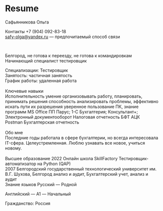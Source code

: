 # Resume
Сафьянникова Ольга


Контакты
 +7 (904) 092-83-18
 <br>
safy-olga@yandex.ru — предпочитаемый способ связи

<br>

Белгород, не готова к переезду, не готова к командировкам
<br>
Начинающий специалист тестировщик
<br>

Специализации:
Тестировщик
<br>
Занятость: частичная занятость
<br>
График работы: удаленная работа
<br>
<br>
Ключевые навыки
<br>
Исполнительность
умение организовывать работу, планировать, принимать решения
способность анализировать проблемы, эффективно искать пути их разрешения
уверенное пользование ПК, знание программ MS Office
ПП Парус; 1-С Бухгалтерия; Консультант+; Электронный документооборот
Налоговая отчетность
БФТ
АЦК
Postman
Бухгалтерская отчетность
<br>
<br>
Обо мне
<br>
Последние годы работала в сфере бухгалтерии, но всегда интересовала IT-сфера. Целеустремленная. Люблю узнавать все новое, учиться новому.
<br>
<br>
Высшее образование
2022
Онлайн школа SkillFactory
Тестировщик-автоматизатор на Python (QAP)
<br>
2007
Белгородский государственный технологический университет им. В.Г. Шухова, Белгород
анализ и аудит, Бухгалтерский учет, анализ и аудит
<br>
Знание языков
Русский — Родной
<br>

Английский — A1 — Начальный
<br>

Гражданство: Россия


